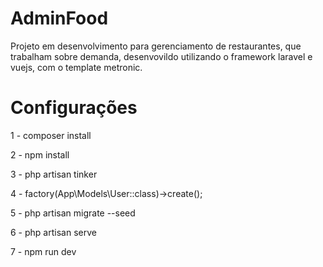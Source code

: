 # AdminFood

Projeto em desenvolvimento para gerenciamento de restaurantes, que trabalham sobre demanda, desenvovildo utilizando o framework laravel e vuejs, com o template metronic.


# Configurações

1 - composer install

2 - npm install 

3 - php artisan tinker  

4 - factory(App\Models\User::class)->create(); 

5 - php artisan migrate --seed 

6 - php artisan serve 

7 - npm run dev

  
  
